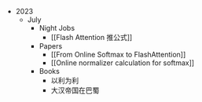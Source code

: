 - 2023
	- July
		- Night Jobs
			- [[Flash Attention 推公式]]
		- Papers
			- [[From Online Softmax to FlashAttention]]
			- [[Online normalizer calculation for softmax]]
		- Books
			- 以利为利
			- 大汉帝国在巴蜀